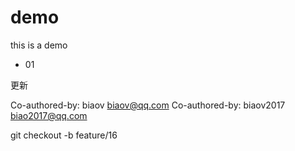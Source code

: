 # demo

this is a demo

- 01

更新

Co-authored-by: biaov <biaov@qq.com>
Co-authored-by: biaov2017 <biao2017@qq.com>

git checkout -b feature/16
